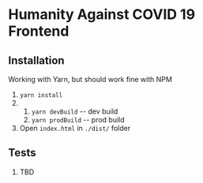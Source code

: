 # Humanity Against COVID 19 Frontend

## Installation
Working with Yarn, but should work fine with NPM 
1. ``yarn install``
2. 1. ``yarn devBuild`` -- dev build
   2. ``yarn prodBuild`` -- prod build
3. Open `index.html` in `./dist/` folder

## Tests
1. TBD